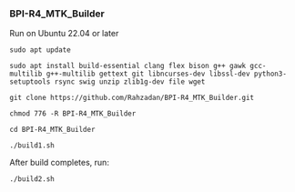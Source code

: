 ### BPI-R4_MTK_Builder

Run on Ubuntu 22.04 or later

`sudo apt update`

`sudo apt install build-essential clang flex bison g++ gawk gcc-multilib g++-multilib gettext git libncurses-dev libssl-dev python3-setuptools rsync swig unzip zlib1g-dev file wget`

`git clone https://github.com/Rahzadan/BPI-R4_MTK_Builder.git`

`chmod 776 -R BPI-R4_MTK_Builder`

`cd BPI-R4_MTK_Builder`

`./build1.sh`

After build completes, run:

`./build2.sh`
